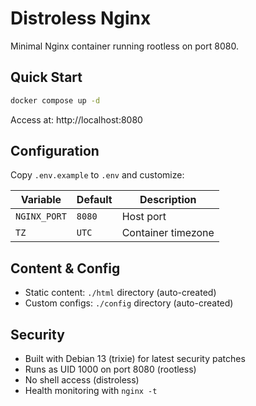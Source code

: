 # Distroless Nginx

Minimal Nginx container running rootless on port 8080.

## Quick Start

```bash
docker compose up -d
```

Access at: http://localhost:8080

## Configuration

Copy `.env.example` to `.env` and customize:

| Variable | Default | Description |
|----------|---------|-------------|
| `NGINX_PORT` | `8080` | Host port |
| `TZ` | `UTC` | Container timezone |

## Content & Config

- Static content: `./html` directory (auto-created)
- Custom configs: `./config` directory (auto-created)

## Security

- Built with Debian 13 (trixie) for latest security patches
- Runs as UID 1000 on port 8080 (rootless)
- No shell access (distroless)
- Health monitoring with `nginx -t`